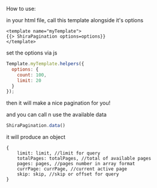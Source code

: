 How to use:

in your html file, call this template alongside it's options

```
<template name="myTemplate">
{{> ShiraPagination options=options}}
</template>
```

set the options via js
```javascript
Template.myTemplate.helpers({
  options: {
    count: 100,
    limit: 20
  }
});

```

then it will make a nice pagination for you!


and you can call n use the available data
```javascript
ShiraPagination.data()
```

it will produce an object
```
{
    limit: limit, //limit for query
    totalPages: totalPages, //total of available pages
    pages: pages, //pages number in array format
    currPage: currPage, //current active page
    skip: skip, //skip or offset for query
}
```